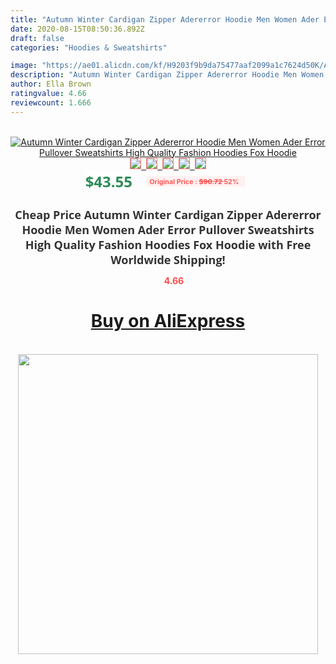 ```yaml
---
title: "Autumn Winter Cardigan Zipper Adererror Hoodie Men Women Ader Error Pullover Sweatshirts High Quality Fashion Hoodies Fox Hoodie"
date: 2020-08-15T08:50:36.892Z
draft: false
categories: "Hoodies & Sweatshirts"

image: "https://ae01.alicdn.com/kf/H9203f9b9da75477aaf2099a1c7624d50K/Autumn-Winter-Cardigan-Zipper-Adererror-Hoodie-Men-Women-Ader-Error-Pullover-Sweatshirts-High-Quality-Fashion-Hoodies.jpg"
description: "Autumn Winter Cardigan Zipper Adererror Hoodie Men Women Ader Error Pullover Sweatshirts High Quality Fashion Hoodies Fox Hoodie"
author: Ella Brown
ratingvalue: 4.66
reviewcount: 1.666
---
```

<br>
<div style="text-align: center;">
<a href="https://s.click.aliexpress.com/e/_9IOvQl" target="_blank" rel="nofollow noopener noreferrer"><img alt="Autumn Winter Cardigan Zipper Adererror Hoodie Men Women Ader Error Pullover Sweatshirts High Quality Fashion Hoodies Fox Hoodie" class="magnifier-image" src="https://ae01.alicdn.com/kf/H9203f9b9da75477aaf2099a1c7624d50K/Autumn-Winter-Cardigan-Zipper-Adererror-Hoodie-Men-Women-Ader-Error-Pullover-Sweatshirts-High-Quality-Fashion-Hoodies.jpg_640x640.jpg">
<br>
<img style="border:1px solid salmon" src="https://ae01.alicdn.com/kf/H9203f9b9da75477aaf2099a1c7624d50K/Autumn-Winter-Cardigan-Zipper-Adererror-Hoodie-Men-Women-Ader-Error-Pullover-Sweatshirts-High-Quality-Fashion-Hoodies.jpg_120x120.jpg">&nbsp;&nbsp;<img style="border:1px solid salmon" src="https://ae01.alicdn.com/kf/Hf56e98b4d50d4c88857a9e95201a4724i/Autumn-Winter-Cardigan-Zipper-Adererror-Hoodie-Men-Women-Ader-Error-Pullover-Sweatshirts-High-Quality-Fashion-Hoodies.jpg_120x120.jpg">&nbsp;&nbsp;<img style="border:1px solid salmon" src="https://ae01.alicdn.com/kf/H31f98b04362e4884b616b233ef327fd7T/Autumn-Winter-Cardigan-Zipper-Adererror-Hoodie-Men-Women-Ader-Error-Pullover-Sweatshirts-High-Quality-Fashion-Hoodies.jpg_120x120.jpg">&nbsp;&nbsp;<img style="border:1px solid salmon" src="https://ae01.alicdn.com/kf/Hd659123a1f3b4e4a94354efe7588a68aq/Autumn-Winter-Cardigan-Zipper-Adererror-Hoodie-Men-Women-Ader-Error-Pullover-Sweatshirts-High-Quality-Fashion-Hoodies.jpg_120x120.jpg">&nbsp;&nbsp;<img style="border:1px solid salmon" src="https://ae01.alicdn.com/kf/H94446a1148404ff78dfd188e598d38f1b/Autumn-Winter-Cardigan-Zipper-Adererror-Hoodie-Men-Women-Ader-Error-Pullover-Sweatshirts-High-Quality-Fashion-Hoodies.jpg_120x120.jpg"></a></div><br0>
<div style="text-align: center;"><span style="background-color: white; border: 0px; box-sizing: border-box; color: seagreen; display: inline-block; font-family: &quot;open sans&quot; , &quot;arial&quot; , &quot;helvetica&quot; , sans-serif , &quot;heiti&quot;; font-size: 24px; font-stretch: inherit; font-weight: 700; line-height: inherit; margin: 0px 10px 0px 0px; padding: 0px; vertical-align: middle;">$43.55 </span>
<span style="background: rgb(255 , 241 , 241); border-radius: 3px; border: 0px; box-sizing: border-box; color: #ff4747; display: inline-block; font-family: inherit; font-size: 12px; font-stretch: inherit; font-style: inherit; font-variant: inherit; font-weight: 600; line-height: inherit; margin: 0px; padding: 2px 5px; transform: scale(0.9); vertical-align: middle;">Original Price : <b style="text-decoration: line-through;">$90.72 </b> 52%&nbsp;&nbsp;</span></div>
<h1 style="color: #333333; display: inline-block; font-family: &quot;open sans&quot; , &quot;arial&quot; , &quot;helvetica&quot; , sans-serif , &quot;heiti&quot;; font-size: 18px; font-stretch: inherit; font-weight: 700; text-align: center;">Cheap Price Autumn Winter Cardigan Zipper Adererror Hoodie Men Women Ader Error Pullover Sweatshirts High Quality Fashion Hoodies Fox Hoodie with Free Worldwide Shipping!</h1>
<div style="color: #ff4747; text-align: center;">
<img src="https://4.bp.blogspot.com/-M0ZcTcb-5uY/XleCXlxnR4I/AAAAAAAAAEc/OrjgMkXV1oMQFaCRZj5HQwOCBcu3w1FegCPcBGAYYCw/s1600/star.png" style="height: 15px;">&nbsp;<b>4.66</b></div>
<div class="button_cont" align="center"><a class="buynow_a" href="https://s.click.aliexpress.com/e/_9IOvQl" target="_blank" rel="nofollow noopener noreferrer"><H1>Buy on AliExpress</H1></a></div><br>
<div class="separator" style="clear: both; text-align: center;">
<img src="https://lh3.googleusercontent.com/-pTy5HemUv9M/XlePHvY0dAI/AAAAAAAAAE4/0nX5iRUoIWY8eMW9Dpxeirr157OZliDIgCLcBGAsYHQ/s1600/badge.gif" width="480">
</div>
